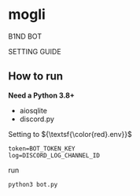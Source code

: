 # mogli
B1ND BOT

SETTING GUIDE

## How to run

**Need a Python 3.8+**
- aiosqlite
- discord.py

Setting to 
${\textsf{\color{red}.env}}$
```env
token=BOT_TOKEN_KEY
log=DISCORD_LOG_CHANNEL_ID
```

run
```shell
python3 bot.py
```
